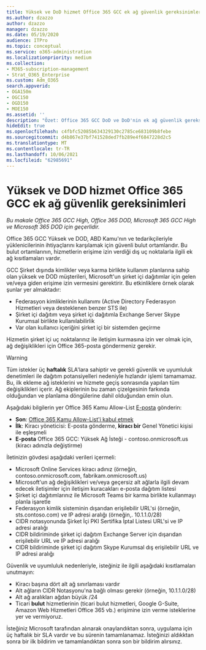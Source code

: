 ```yaml
---
title: Yüksek ve DoD hizmet Office 365 GCC ek ağ güvenlik gereksinimleri
ms.author: dzazzo
author: dzazzo
manager: dzazzo
ms.date: 05/19/2020
audience: ITPro
ms.topic: conceptual
ms.service: o365-administration
ms.localizationpriority: medium
ms.collection:
- M365-subscription-management
- Strat_O365_Enterprise
ms.custom: Adm_O365
search.appverid:
- OGA150m
- OGC150
- OGD150
- MOE150
ms.assetid: ''
description: "Özet: Office 365 GCC DoD ve DoD'nin ek ağ güvenlik gereksinimleri vardır"
hideEdit: true
ms.openlocfilehash: c4fbfc52085b634329130c2785ce683109b8febe
ms.sourcegitcommit: d4b867e37bf741528ded7fb289e4f6847228d2c5
ms.translationtype: MT
ms.contentlocale: tr-TR
ms.lasthandoff: 10/06/2021
ms.locfileid: "62985691"
---
```

# <a name="additional-network-security-requirements-for-office-365-gcc-high-and-dod"></a>Yüksek ve DOD hizmet Office 365 GCC ek ağ güvenlik gereksinimleri

*Bu makale Office 365 GCC High, Office 365 DOD, Microsoft 365 GCC High ve Microsoft 365 DOD için geçerlidir.*

Office 365 GCC Yüksek ve DOD, ABD Kamu'nın ve tedarikçileriyle yüklenicilerinin  ihtiyaçlarını karşılamak için güvenli bulut ortamlarıdır.  Bu bulut ortamlarının, hizmetlerin erişime izin verdiği dış uç noktalarla ilgili ek ağ kısıtlamaları vardır.

GCC Şirket dışında kimlikler veya karma birlikte kullanım planlarına sahip olan yüksek ve DOD müşterileri, Microsoft'un şirket içi dağıtımlar için gelen ve/veya giden erişime izin vermesini gerektirir.  Bu etkinliklere örnek olarak şunlar yer almaktadır:

* Federasyon kimliklerinin kullanımı (Active Directory Federasyon Hizmetleri veya desteklenen benzer STS ile)
* Şirket içi dağıtım veya şirket içi dağıtımla Exchange Server Skype Kurumsal birlikte kullanılabilirlik
* Var olan kullanıcı içeriğini şirket içi bir sistemden geçirme

Hizmetin şirket içi uç noktalarınız ile iletişim kurmasına izin ver olmak için, ağ  değişiklikleri için Office 365-posta göndermeniz gerekir.

> [!WARNING]
> Tüm istekler üç **haftalık** SLA'lara sahiptir ve gerekli güvenlik ve uyumluluk denetimleri ile dağıtım potansiyelleri nedeniyle hızlandır işlemi tamamamaz.  Bu, ilk ekleme ağ isteklerini ve hizmete geçiş sonrasında yapılan tüm değişiklikleri içerir.  Ağ ekiplerinin bu zaman çizelgesinin farkında olduğundan ve planlama döngülerine dahil olduğundan emin olun.

Aşağıdaki bilgilerin yer Office 365 Kamu Allow-List [E-posta](mailto:o365gwlt@microsoft.com) gönderin:

* **Son**: [Office 365 Kamu Allow-List'i kabul etmek](mailto:o365gwlt@microsoft.com)
* **İlk**: Kiracı yöneticisi: E-posta gönderme, **kiracı bir** Genel Yönetici kişisi ile eşleşmeli
* **E-posta** Office 365 GCC: Yüksek Ağ İsteği - contoso.onmicrosoft.us (kiracı adınızla değiştirme)

İletinizin gövdesi aşağıdaki verileri içermeli:

* Microsoft Online Services kiracı adınız (örneğin, contoso.onmicrosoft.com, fabrikam.onmicrosoft.us)
* Microsoft'un ağ değişiklikleri ve/veya geçersiz alt ağlarla ilgili devam edecek iletişimler için iletişim kuracakları e-posta dağıtım listesi
* Şirket içi dağıtımlarınız ile Microsoft Teams bir karma birlikte kullanmayı planla işaretle
* Federasyon kimlik sisteminin dışarıdan erişilebilir URL'si (örneğin, sts.contoso.com) ve IP adresi aralığı (örneğin,. 10.1.1.0/28)
* CIDR notasyonunda Şirket İçi PKI Sertifika İptal Listesi URL'si ve IP adresi aralığı
* CIDR bildiriminde şirket içi dağıtım Exchange Server için dışarıdan erişilebilir URL ve IP adresi aralığı
* CIDR bildiriminde şirket içi dağıtım Skype Kurumsal dış erişilebilir URL ve IP adresi aralığı

Güvenlik ve uyumluluk nedenleriyle, isteğiniz ile ilgili aşağıdaki kısıtlamaları unutmayın:

* Kiracı başına dört alt ağ sınırlaması vardır
* Alt ağların CIDR Notasyonu'na bağlı olması gerekir (örneğin, 10.1.1.0/28)
* Alt ağ aralıkları ağdan büyük /24
* Ticari **bulut** hizmetlerinin (ticari bulut hizmetleri, Google G-Suite, Amazon Web Hizmetleri Office 365 vb.) erişimine izin verme isteklerine yer ve vermiyoruz.

İsteğiniz Microsoft tarafından alınarak onaylandıktan sonra, uygulama için üç haftalık bir SLA vardır ve bu sürenin tamamlanamaz.  İsteğinizi aldıkktan sonra bir ilk bildirim ve tamamlandıktan sonra son bir bildirim alırsınız.

